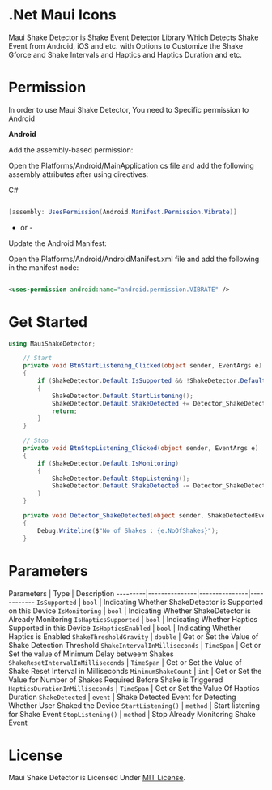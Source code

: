 # .Net Maui Icons

Maui Shake Detector is Shake Event Detector Library Which Detects Shake Event from Android, iOS and etc. with Options to Customize the Shake Gforce and Shake Intervals and Haptics and Haptics Duration and etc.

# Permission

In order to use Maui Shake Detector, You need to Specific permission to Android

**Android**

Add the assembly-based permission:

Open the Platforms/Android/MainApplication.cs file and add the following assembly attributes after using directives:

C#

```csharp

[assembly: UsesPermission(Android.Manifest.Permission.Vibrate)]

```
- or -

Update the Android Manifest:

Open the Platforms/Android/AndroidManifest.xml file and add the following in the manifest node:

```xml

<uses-permission android:name="android.permission.VIBRATE" />

```

# Get Started

```csharp
using MauiShakeDetector;

    // Start
    private void BtnStartListening_Clicked(object sender, EventArgs e)
    {
        if (ShakeDetector.Default.IsSupported && !ShakeDetector.Default.IsMonitoring)
        {
            ShakeDetector.Default.StartListening();
            ShakeDetector.Default.ShakeDetected += Detector_ShakeDetected;
            return;
        }
    }

    // Stop
    private void BtnStopListening_Clicked(object sender, EventArgs e)
    {
        if (ShakeDetector.Default.IsMonitoring)
        {
            ShakeDetector.Default.StopListening();
            ShakeDetector.Default.ShakeDetected -= Detector_ShakeDetected;
        }
    }

    private void Detector_ShakeDetected(object sender, ShakeDetectedEventArgs e)
    {
        Debug.Writeline($"No of Shakes : {e.NoOfShakes}");
    }

```

# Parameters

Parameters | Type | Description
---------|---------------|---------------|------------
`IsSupported` | `bool` | Indicating Whether ShakeDetector is Supported on this Device
`IsMonitoring` | `bool` | Indicating Whether ShakeDetector is Already Monitoring
`IsHapticsSupported` | `bool` | Indicating Whether Haptics Supported in this Device
`IsHapticsEnabled` | `bool` | Indicating Whether Haptics is Enabled
`ShakeThresholdGravity` | `double` | Get or Set the Value of Shake Detection Threshold
`ShakeIntervalInMilliseconds` | `TimeSpan` | Get or Set the value of Minimum Delay betweem Shakes
`ShakeResetIntervalInMilliseconds` | `TimeSpan` | Get or Set the Value of Shake Reset Interval in Milliseconds
`MinimumShakeCount` | `int` | Get or Set the Value for Number of Shakes Required Before Shake is Triggered
`HapticsDurationInMilliseconds` | `TimeSpan` | Get or Set the Value Of Haptics Duration
`ShakeDetected` | `event` | Shake Detected Event for Detecting Whether User Shaked the Device
`StartListening()` | `method` | Start listening for Shake Event
`StopListening()` | `method` | Stop Already Monitoring Shake Event


# License

Maui Shake Detector is Licensed Under [MIT License](https://github.com/AathifMahir/MauiShakeDetector/blob/master/LICENSE).